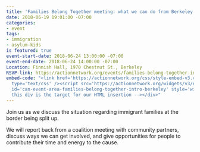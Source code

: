 ```yaml
---
title: 'Families Belong Together meeting: what we can do from Berkeley'
date: 2018-06-19 19:01:00 -07:00
categories:
- event
tags:
- immigration
- asylum-kids
is featured: true
event-start-date: 2018-06-24 13:00:00 -07:00
event-end-date: 2018-06-24 14:00:00 -07:00
Location: Finnish Hall, 1970 Chestnut St., Berkeley
RSVP-link: https://actionnetwork.org/events/families-belong-together-intro-berkeley
embed-code: "<link href='https://actionnetwork.org/css/style-embed-v3.css' rel='stylesheet'
  type='text/css' /><script src='https://actionnetwork.org/widgets/v3/event/families-belong-together-intro-berkeley?format=js&source=widget'></script><div
  id='can-event-area-families-belong-together-intro-berkeley' style='width: 100%'><!--
  this div is the target for our HTML insertion --></div>"
---
```


Join us as we discuss the situation regarding immigrant families at the border being split up.

We will report back from a coalition meeting with community partners, discuss ways we can get involved, and give opportunities for people to contribute their time and energy to the cause.